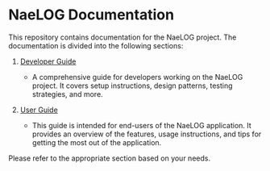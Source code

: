 # NaeLOG Documentation

This repository contains documentation for the NaeLOG project. The documentation is divided into the following sections:

1. [Developer Guide](./developer-guide.md)
   - A comprehensive guide for developers working on the NaeLOG project. It covers setup instructions, design patterns, testing strategies, and more.

2. [User Guide](./user-guide.md)
   - This guide is intended for end-users of the NaeLOG application. It provides an overview of the features, usage instructions, and tips for getting the most out of the application.

Please refer to the appropriate section based on your needs.
